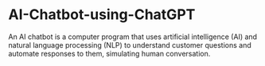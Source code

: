 # AI-Chatbot-using-ChatGPT
An AI chatbot is a computer program that uses artificial intelligence (AI) and natural language processing (NLP) to understand customer questions and automate responses to them, simulating human conversation.
